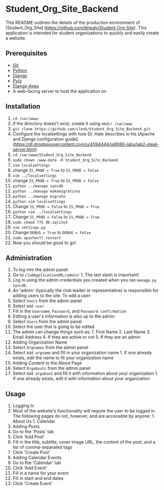 # Student_Org_Site_Backend

This README outlines the details of the production environment of [Student_Org_Site] (https://github.com/bhealy/Student-Org-Site).
This application is intended for student organizations to quickly and easily create a website.

## Prerequisites

* [Git](http://git-scm.com/)
* [Python](https://www.python.org/)
* [Django](https://www.djangoproject.com/)
* [Pytz](https://pypi.python.org/pypi/pytz/)
* [Django-Axes](https://github.com/django-pci/django-axes)
* A web-facing server to host the application on

## Installation

1. ```cd /var/www/```
  1. if the directory doesn't exist, create it using ```mkdir /var/www```
2. ```git clone https://github.com/clenk/Student_Org_Site_Backend.git```
3. Configure the localsettings with how Dr. Hale describes in his [Apache and Django configuration guide] (https://dl.dropboxusercontent.com/u/4594444/ia8080-labs/lab2-steal-server.html)
4. ```cd /var/www/Student_Org_Site_Backend```
5. ```sudo chown :www-data -R Student_Org_Site_Backend```
6. ```vim localsettings```
  1. change ```IS_PROD = True``` to ```IS_PROD = False```
7. ```vim ../localsettings```
  1. change ```IS_PROD = True``` to ```IS_PROD = False```
8. ```python ../manage syncdb```
9. ```python ../manage makemigrations```
10. ```python ../manage migrate```
11. ```python vim localsettings```
  1. Change ```IS_PROD = False``` to ```IS_PROD = True```
12. ```python vim ../localsettings```
  1. Change ```IS_PROD = False``` to ```IS_PROD = True```
13. ```sudo chmod 775 db.sqlite3```
14. ```vim settings.py```
  1. Change ```DEBUG = True``` to ```DEBUG = False```
15. ```sudo apachectl restart```
16. Now you should be good to go!

## Administration
1. To log into the admin panel:
  1. Go to <i>```clubApplicationURL/admin/```</i>
    1. The last slash is important!
  2. Log in using the admin credentials you created when you ran ```manage.py syncdb```.
2. An 'admin' (typically the club leader or representative) is responsible for adding users to the site. To add a user:
  1. Select ```Users``` from the admin panel
  2. Select ```Add user```
  3. Fill in the ```Username```, ```Password```, and ```Password confirmation```
3. Editing a user's information is also up to the admin
  1. Select ```Users``` from the admin panel
  2. Select the user that is going to be edited
  3. The admin can change things such as:
    1. First Name
    2. Last Name
    3. Email Address
    4. If they are active or not
    5. If they are an admin
4. Adding Organization Name
  1. Select ```Orgnames``` from the admin panel
  2. Select ```Add orgname``` and fill in your organization name
    1. If one already exists, edit the name to fit your organization name
5. Adding Content to the About Page
  1. Select ```Orgabouts``` from the admin panel
  2. Select ```Add orgabout``` and fill it with information about your organization
    1. If one already exists, edit it with information about your organization

## Usage
1. Logging In
  1. Most of the website's functionality will require the user to be logged in. The following pages do not, however, and are accessible by anyone:
    1. About Us
    1. Calendar
2. Adding Posts
  1. Go to the 'Posts' tab
  2. Click 'Add Post'
  3. Fill in the title, subtitle, cover image URL, the content of the post, and a list of comma-separated tags
  4. Click 'Create Post'
3. Adding Calendar Events
  1. Go to the 'Calendar' tab
  2. Click 'Add Event'
  3. Fill in a name for your event
  4. Fill in start and end dates
  5. Click 'Create Event'

